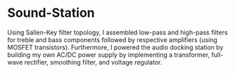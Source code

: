 # Sound-Station
Using Sallen-Key filter topology, I assembled low-pass and high-pass filters for treble and bass components followed by respective amplifiers (using MOSFET transistors). Furthermore, I powered the audio docking station by building my own AC/DC power supply by implementing a transformer, full-wave rectifier, smoothing filter, and voltage regulator.
